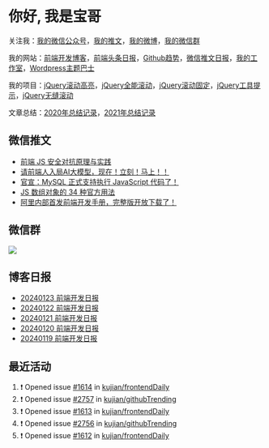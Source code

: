 
# 你好, 我是宝哥

关注我：[我的微信公众号](https://open.weixin.qq.com/qr/code?username=caibaojian_com)，[我的推文](https://weixin.qdkfweb.cn/)，[我的微博](https://weibo.com/kujian)，[我的微信群](https://qdkfweb.cn/go/weixinqun)

我的网站：[前端开发博客](https://qdkfweb.cn/)，[前端头条日报](https://toutiao.qdkfweb.cn/)，[Github趋势](https://github.qdkfweb.cn/)，[微信推文日报](https://weixin.qdkfweb.cn/)，[我的工作室](https://diy.qdkfweb.cn/)，[Wordpress主题巴士](https://wp.qdkfweb.cn/)

我的项目：[jQuery滚动高亮](https://github.com/kujian/scrollHighlight)，[jQuery全能滚动](https://github.com/kujian/power-slider)，[jQuery滚动固定](https://github.com/kujian/scrollfix)，[jQuery工具提示](https://github.com/kujian/tooltip)，[jQuery无缝滚动](http://github.com/kujian/scrollForever)

文章总结：[2020年总结记录](https://mp.weixin.qq.com/s/u0YW8BFWYLquVauhHrkSMQ)，[2021年总结记录](https://mp.weixin.qq.com/s/zMnxIpxMdDrIyuLxHRnSPw)


## 微信推文

<!-- BLOG-POST-LIST:START -->
- [前端 JS 安全对抗原理与实践](https://weixin.qdkfweb.cn/39872.html)
- [请前端人入局AI大模型，现在！立刻！马上！！](https://weixin.qdkfweb.cn/39840.html)
- [官宣：MySQL 正式支持执行 JavaScript 代码了！](https://weixin.qdkfweb.cn/39801.html)
- [JS 数组对象的 34 种官方用法](https://weixin.qdkfweb.cn/39774.html)
- [阿里内部首发前端开发手册，完整版开放下载了！](https://weixin.qdkfweb.cn/39775.html)
<!-- BLOG-POST-LIST:END -->

## 微信群

![](https://qdkfweb.cn/d/uploads/2023/12/wechat.png?d=20240112)

## 博客日报

<!-- DAILY:START -->
- [20240123 前端开发日报](https://qdkfweb.cn/fe-daily-20240123.html)
- [20240122 前端开发日报](https://qdkfweb.cn/fe-daily-20240122.html)
- [20240121 前端开发日报](https://qdkfweb.cn/fe-daily-20240121.html)
- [20240120 前端开发日报](https://qdkfweb.cn/fe-daily-20240120.html)
- [20240119 前端开发日报](https://qdkfweb.cn/fe-daily-20240119.html)
<!-- DAILY:END -->


## 最近活动

<!--START_SECTION:activity-->
1. ❗ Opened issue [#1614](https://github.com/kujian/frontendDaily/issues/1614) in [kujian/frontendDaily](https://github.com/kujian/frontendDaily)
2. ❗ Opened issue [#2757](https://github.com/kujian/githubTrending/issues/2757) in [kujian/githubTrending](https://github.com/kujian/githubTrending)
3. ❗ Opened issue [#1613](https://github.com/kujian/frontendDaily/issues/1613) in [kujian/frontendDaily](https://github.com/kujian/frontendDaily)
4. ❗ Opened issue [#2756](https://github.com/kujian/githubTrending/issues/2756) in [kujian/githubTrending](https://github.com/kujian/githubTrending)
5. ❗ Opened issue [#1612](https://github.com/kujian/frontendDaily/issues/1612) in [kujian/frontendDaily](https://github.com/kujian/frontendDaily)
<!--END_SECTION:activity-->
